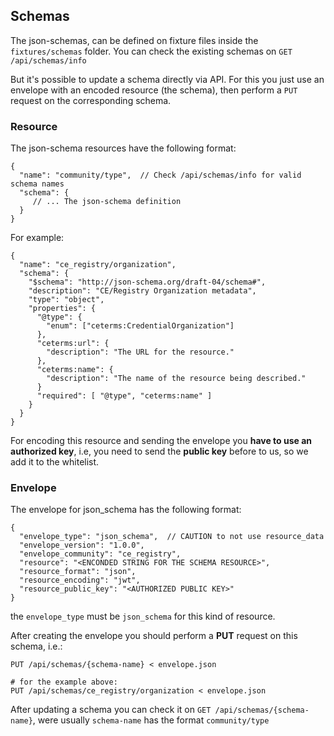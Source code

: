 ## Schemas

The json-schemas, can be defined on fixture files inside the `fixtures/schemas`
folder.
You can check the existing schemas on `GET /api/schemas/info`

But it's possible to update a schema directly via API.
For this you just use an envelope with an encoded resource (the schema),
then perform a `PUT` request on the corresponding schema.

### Resource

The json-schema resources have the following format:

```
{
  "name": "community/type",  // Check /api/schemas/info for valid schema names
  "schema": {
     // ... The json-schema definition
  }
}
```

For example:

```
{
  "name": "ce_registry/organization",
  "schema": {
    "$schema": "http://json-schema.org/draft-04/schema#",
    "description": "CE/Registry Organization metadata",
    "type": "object",
    "properties": {
      "@type": {
        "enum": ["ceterms:CredentialOrganization"]
      },
      "ceterms:url": {
        "description": "The URL for the resource."
      },
      "ceterms:name": {
        "description": "The name of the resource being described."
      }
      "required": [ "@type", "ceterms:name" ]
    }
  }
}
```

For encoding this resource and sending the envelope you **have to use an
authorized key**, i.e, you need to send the **public key** before to us, so we add it
to the whitelist.

### Envelope

The envelope for json_schema has the following format:

```
{
  "envelope_type": "json_schema",  // CAUTION to not use resource_data
  "envelope_version": "1.0.0",
  "envelope_community": "ce_registry",
  "resource": "<ENCONDED STRING FOR THE SCHEMA RESOURCE>",
  "resource_format": "json",
  "resource_encoding": "jwt",
  "resource_public_key": "<AUTHORIZED PUBLIC KEY>"
}
```

the `envelope_type` must be `json_schema` for this kind of resource.

After creating the envelope you should perform a **PUT** request on this schema,
i.e.:

```
PUT /api/schemas/{schema-name} < envelope.json

# for the example above:
PUT /api/schemas/ce_registry/organization < envelope.json
```

After updating a schema you can check it on `GET /api/schemas/{schema-name}`,
were usually `schema-name` has the format `community/type`
